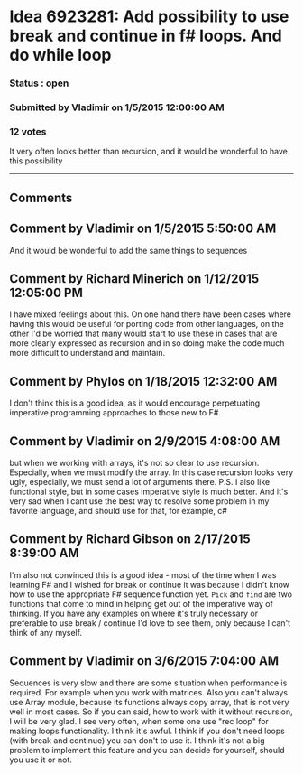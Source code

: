 # Idea 6923281: Add possibility to use break and continue in f# loops. And do while loop #

### Status : open

### Submitted by Vladimir on 1/5/2015 12:00:00 AM

### 12 votes

It very often looks better than recursion, and it would be wonderful to have this possibility


------------------------
## Comments


## Comment by Vladimir on 1/5/2015 5:50:00 AM
And it would be wonderful to add the same things to sequences


## Comment by Richard Minerich on 1/12/2015 12:05:00 PM
I have mixed feelings about this. On one hand there have been cases where having this would be useful for porting code from other languages, on the other I'd be worried that many would start to use these in cases that are more clearly expressed as recursion and in so doing make the code much more difficult to understand and maintain.


## Comment by Phylos on 1/18/2015 12:32:00 AM
I don't think this is a good idea, as it would encourage perpetuating imperative programming approaches to those new to F#.


## Comment by Vladimir on 2/9/2015 4:08:00 AM
but when we working with arrays, it's not so clear to use recursion. Especially, when we must modify the array. In this case recursion looks very ugly, especially, we must send a lot of arguments there.
P.S. I also like functional style, but in some cases imperative style is much better. And it's very sad when I cant use the best way to resolve some problem in my favorite language, and should use for that, for example, c#


## Comment by Richard Gibson on 2/17/2015 8:39:00 AM
I'm also not convinced this is a good idea - most of the time when I was learning F# and I wished for break or continue it was because I didn't know how to use the appropriate F# sequence function yet. `Pick` and `find` are two functions that come to mind in helping get out of the imperative way of thinking.
If you have any examples on where it's truly necessary or preferable to use break / continue I'd love to see them, only because I can't think of any myself.


## Comment by Vladimir on 3/6/2015 7:04:00 AM
Sequences is very slow and there are some situation when performance is required. For example when you work with matrices. Also you can't always use Array module, because its functions always copy array, that is not very well in most cases. So if you can said, how to work with it without recursion, I will be very glad.
I see very often, when some one use "rec loop" for making loops functionality. I think it's awful.
I think if you don't need loops (with break and continue) you can don't to use it. I think it's not a big problem to implement this feature and you can decide for yourself, should you use it or not.

